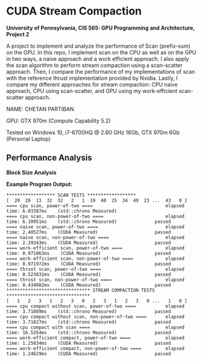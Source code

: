 CUDA Stream Compaction
======================

**University of Pennsylvania, CIS 565: GPU Programming and Architecture, Project 2**

A project to implement and analyze the performance of Scan (prefix-sum) on the GPU. In this repo, I implement scan on the CPU as well as on the GPU in two ways, a naive approach and a work efficient approach. I also apply the scan algorithm to perform stream compaction using a scan-scatter approach. Then, I compare the performance of my implementations of scan with the reference thrust implementation provided by Nvidia. Lastly, I compare my different approaches for stream compaction: CPU naive approach, CPU using scan-scatter, and GPU using my work-efficient scan-scatter approach. 

NAME: CHETAN PARTIBAN 

GPU: GTX 970m (Compute Capability 5.2) 

Tested on Windows 10, i7-6700HQ @ 2.60 GHz 16Gb, GTX 970m 6Gb (Personal Laptop) 

## Performance Analysis
**Block Size Analysis**


**Example Program Output:**

```
****************** SCAN TESTS ******************                                                                                                            
[  20  28  13  32  32   2   1  19  40  25  34  49  23 ...  43   0 ]                                                 
==== cpu scan, power-of-two ====                           elapsed time: 6.03387ms    (std::chrono Measured)                                                                    
==== cpu scan, non-power-of-two ====                       elapsed time: 6.10951ms    (std::chrono Measured)              passed                                                                                                             
==== naive scan, power-of-two ====                         elapsed time: 2.40527ms    (CUDA Measured)                     passed                                                                                                              
==== naive scan, non-power-of-two ====                     elapsed time: 2.39343ms    (CUDA Measured)                     passed                                                                                                              
==== work-efficient scan, power-of-two ====                elapsed time: 0.971063ms    (CUDA Measured)                    passed                                                                                                             
==== work-efficient scan, non-power-of-two ====            elapsed time: 0.971972ms    (CUDA Measured)                    passed                                                                                                              
==== thrust scan, power-of-two ====                        elapsed time: 0.523031ms    (CUDA Measured)                    passed                                                                                                              
==== thrust scan, non-power-of-two ====                    elapsed time: 0.434082ms    (CUDA Measured)                    passed                                                                                                                                                                                                                                      
******************************* STREAM COMPACTION TESTS *******************************                                                                                             
[   1   2   3   1   2   3   0   2   3   1   2   3   0 ...   1   0 ]                                                 
==== cpu compact without scan, power-of-two ====           elapsed time: 3.71089ms    (std::chrono Measured)              passed                                                                                                              
==== cpu compact without scan, non-power-of-two ====       elapsed time: 3.71827ms    (std::chrono Measured)              passed                                                                                                              
==== cpu compact with scan ====                            elapsed time: 16.5354ms    (std::chrono Measured)              passed                                                                                                              
==== work-efficient compact, power-of-two ====             elapsed time: 1.25834ms    (CUDA Measured)                     passed                                                                                                              
==== work-efficient compact, non-power-of-two ====         elapsed time: 1.24629ms    (CUDA Measured)                     passed      
```
